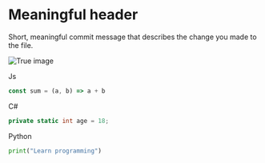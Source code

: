 # Meaningful header
Short, meaningful commit message that describes the change you made to the file.

![True image](https://github.com/user-attachments/assets/dc0ed9f2-12c9-4e35-81dd-0027e28f2914)

Js
```javascript
const sum = (a, b) => a + b
```
C#
```csharp
private static int age = 18;
```
Python
```python
print("Learn programming")
```
